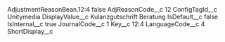 <?xml version="1.0" encoding="UTF-8"?>
<CustomMetadata xmlns="http://soap.sforce.com/2006/04/metadata" xmlns:xsi="http://www.w3.org/2001/XMLSchema-instance" xmlns:xsd="http://www.w3.org/2001/XMLSchema">
    <label>AdjustmentReasonBean.12:4</label>
    <protected>false</protected>
    <values>
        <field>AdjReasonCode__c</field>
        <value xsi:type="xsd:string">12</value>
    </values>
    <values>
        <field>ConfigTagId__c</field>
        <value xsi:type="xsd:string">Unitymedia</value>
    </values>
    <values>
        <field>DisplayValue__c</field>
        <value xsi:type="xsd:string">Kulanzgutschrift Beratung</value>
    </values>
    <values>
        <field>IsDefault__c</field>
        <value xsi:type="xsd:string">false</value>
    </values>
    <values>
        <field>IsInternal__c</field>
        <value xsi:type="xsd:string">true</value>
    </values>
    <values>
        <field>JournalCode__c</field>
        <value xsi:type="xsd:string">1</value>
    </values>
    <values>
        <field>Key__c</field>
        <value xsi:type="xsd:string">12:4</value>
    </values>
    <values>
        <field>LanguageCode__c</field>
        <value xsi:type="xsd:string">4</value>
    </values>
    <values>
        <field>ShortDisplay__c</field>
        <value xsi:nil="true"/>
    </values>
</CustomMetadata>
